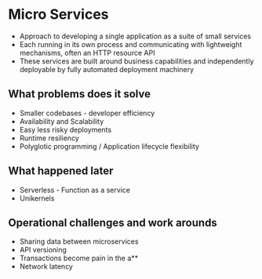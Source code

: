 # Micro Services

* Approach to developing a single application as a suite of small services
* Each running in its own process and communicating with lightweight mechanisms, often an HTTP resource API
* These services are built around business capabilities and independently deployable by fully automated deployment machinery

## What problems does it solve

* Smaller codebases - developer efficiency
* Availability and Scalability
* Easy less risky deployments
* Runtime resiliency
* Polyglotic programming / Application lifecycle flexibility

## What happened later

* Serverless - Function as a service
* Unikernels

## Operational challenges and work arounds

* Sharing data between microservices
* API versioning
* Transactions become pain in the a**
* Network latency
